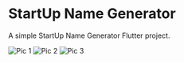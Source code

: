 # StartUp Name Generator

A simple StartUp Name Generator Flutter project.

![Pic 1](https://tarun04.github.com/startup_name_generator/master/images/pic_1.png?raw=true)
![Pic 2](https://tarun04.github.com/startup_name_generator/master/images/pic_2.png?raw=true)
![Pic 3](https://tarun04.github.com/startup_name_generator/master/images/pic_3.png?raw=true)
